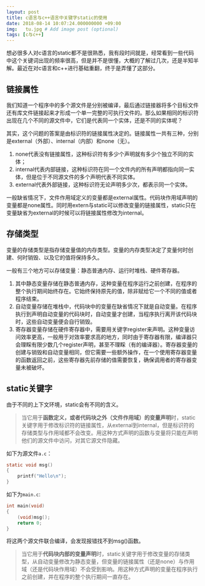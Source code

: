 ```yaml
---
layout: post
title: c语言与c++语言中关键字static的使用
date: 2018-08-14 10:07:24.000000000 +09:00
img:   tu.jpg # Add image post (optional)
tags: [c与c++]
---
```


想必很多人对c语言的static都不是很熟悉，我有段时间就是，经常看到一些代码中这个关键词出现的频率很高，但是并不是很懂，大概的了解过几次，还是半知半解。最近在对c语言和c++进行基础重翻，终于是弄懂了这部分。

## 链接属性
我们知道一个程序中的多个源文件是分别被编译，最后通过链接器将多个目标文件还有库文件链接起来才形成一个单一完整的可执行文件的。那么如果相同的标识符出现在几个不同的源文件中，它们是代表同一个实体，还是不同的实体呢？

其实，这个问题的答案是由标识符的链接属性决定的。链接属性一共有三种，分别是external（外部）、internal（内部）和none（无）。

1. none代表没有链接属性，这种标识符有多少个声明就有多少个独立不同的实体；
2. internal代表内部链接，这种标识符在同一个文件内的所有声明都指向同一实体，但是位于不同源文件的多个声明代表不同实体。
3. external代表外部链接，这种标识符无论声明多少次，都表示同一个实体。

一般缺省情况下，文件作用域定义的变量都是external属性。代码块作用域声明的变量都是none属性。同时用extern与static可以修改变量的链接属性，static只在变量缺省为external的时候可以将链接属性修改为internal。

## 存储类型
变量的存储类型是指存储变量值的内存类型。变量的内存类型决定了变量何时创建、何时销毁、以及它的值将保持多久。

一般有三个地方可以存储变量：静态普通内存、运行时堆栈、硬件寄存器。

1. 其中静态变量存储在静态普通内存，这种变量在程序运行之前创建，在程序的整个执行期间始终存在。它始终保持原先的值，除非赋给它一个不同的值或者程序结束。
2. 自动变量存储在堆栈中，代码块中的变量在缺省情况下就是自动变量。在程序执行到声明自动变量的代码块时，自动变量才创建，当程序执行离开该代码块时，这些自动变量便会自行销毁。
3. 寄存器变量存储在硬件寄存器中，需要用关键字register来声明。这种变量访问效率更高，一般用于对效率要求高的地方，同时由于寄存器有限，编译器只会理睬有限少数几个register声明，甚至不理睬（有的编译器）。寄存器变量的创建与销毁和自动变量相同，但它需要一些额外操作，在一个使用寄存器变量的函数返回之前，这些寄存器先前存储的值需要恢复，确保调用者的寄存器变量未被破坏。


## static关键字
由于不同的上下文环境，static会有不同的含义。

> 当它用于**函数定义，或者代码块之外（文件作用域）的变量声明**时，static关键字用于修改标识符的链接属性，从external到internal，但是标识符的存储类型与作用域都不会改变。用这种方式声明的函数与变量将只能在声明他们的源文件中访问，对其它源文件隐藏。

如下为源文件`a.c`：
```c
static void msg() 
{
    printf("Hello\n"); 
}
```
如下为`main.c`:
```c
int main(void)
{      
    (void)msg();
    return 0;
}
```
将这两个源文件联合编译，会发现报错找不到msg()函数。


> 当它用于**代码块内部的变量声明**时，static关键字用于修改变量的存储类型，从自动变量修改为静态变量，但变量的链接属性（还是none）与作用域（还是代码块作用域）不会受到影响。用这种方式声明的变量在程序执行之前创建，并在程序的整个执行期间一直存在。
